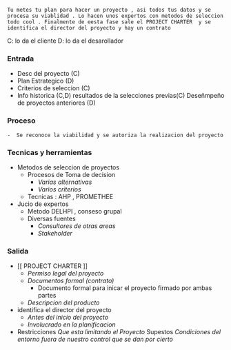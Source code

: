 	Tu metes tu plan para hacer un proyecto , asi todos tus datos y se procesa su viablidad . Lo hacen unos expertos con metodos de seleccion todo cool . Finalmente de eesta fase sale el PROJECT CHARTER  y se identifica el director del proyecto y hay un contrato
	
C: lo da el cliente 
D: lo da el desarollador

### Entrada
-  Desc del proyecto  (C)
 - Plan Estrategico (D)
 - Criterios de seleccion (C) 
 - Info historica (C,D)
	 resultados de la selecciones previas(C)
	 Deseñmpeño de proyectos anteriores (D)


### Proceso 
	-  Se reconoce la viabilidad y se autoriza la realizacion del proyecto 

### Tecnicas y herramientas 
- Metodos de seleccion de proyectos 
	- Procesos de Toma de decision 
		- *Varias alternativas*
		- *Varios criterios* 
	- Tecnicas : AHP , PROMETHEE 
- Jucio de expertos
	- Metodo DELHPI , conseso grupal 
	- Diversas fuentes 
		- *Consultores de otras areas* 
		- *Stakeholder*



### Salida 
- [[ PROJECT CHARTER ]] 
	- *Permiso legal del proyecto*
	- *Documentos formal (contrato)*
		- Documento formal para inicar el proyecto firmado por ambas partes
	- *Descripcion del producto* 
- identifica el director del proyecto
	- *Antes del inicio del proyecto* 
	- *Involucrado en la planificacion* 
- Restricciones 
	 *Que esta limitando el Proyecto* 
	Supestos
	 *Condiciones del entorno fuera de nuestro control que se dan por cierto* 
 

